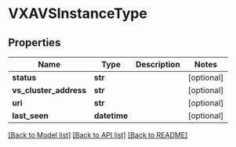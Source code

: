 # VXAVSInstanceType

## Properties
Name | Type | Description | Notes
------------ | ------------- | ------------- | -------------
**status** | **str** |  | [optional] 
**vs_cluster_address** | **str** |  | [optional] 
**uri** | **str** |  | [optional] 
**last_seen** | **datetime** |  | [optional] 

[[Back to Model list]](../README.md#documentation-for-models) [[Back to API list]](../README.md#documentation-for-api-endpoints) [[Back to README]](../README.md)


